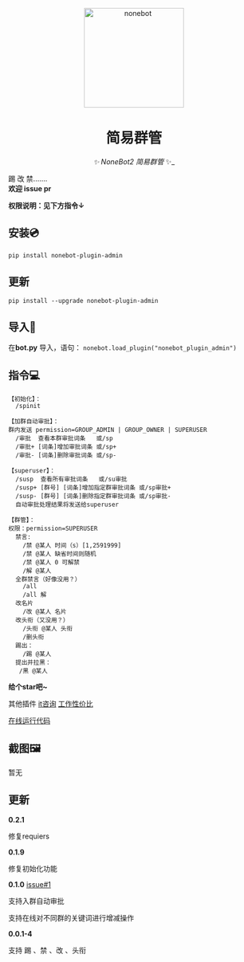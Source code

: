 <p align="center">
  <a href="https://v2.nonebot.dev/"><img src="https://raw.githubusercontent.com/nonebot/nonebot2/master/docs/.vuepress/public/logo.png" width="200" height="200" alt="nonebot"></a>
</p>

<div align="center">

# 简易群管

_✨ NoneBot2 简易群管_ ✨_

</div>

踢 改 禁.......  
**欢迎 issue pr**

**权限说明：见下方指令↓**

## 安装💿
`pip install nonebot-plugin-admin`



## 更新

`pip install --upgrade nonebot-plugin-admin `




## 导入📲
在**bot.py** 导入，语句：
`nonebot.load_plugin("nonebot_plugin_admin")`



## 指令💻
```
【初始化】：
  /spinit

【加群自动审批】：
群内发送 permission=GROUP_ADMIN | GROUP_OWNER | SUPERUSER
  /审批  查看本群审批词条   或/sp
  /审批+ [词条]增加审批词条 或/sp+
  /审批- [词条]删除审批词条 或/sp-

【superuser】：
  /susp  查看所有审批词条   或/su审批
  /susp+ [群号] [词条]增加指定群审批词条 或/sp审批+
  /susp- [群号] [词条]删除指定群审批词条 或/sp审批-
  自动审批处理结果将发送给superuser

【群管】：
权限：permission=SUPERUSER
  禁言:
    /禁 @某人 时间（s）[1,2591999]
    /禁 @某人 缺省时间则随机
    /禁 @某人 0 可解禁
    /解 @某人
  全群禁言（好像没用？）
    /all 
    /all 解
  改名片
    /改 @某人 名片
  改头衔（又没用？）
    /头衔 @某人 头衔
    /删头衔
  踢出：
    /踢 @某人
  提出并拉黑：
   /黑 @某人
```


**给个star吧~**

其他插件
[it咨询](https://github.com/yzyyz1387/nonebot_plugin_itnews "it资讯")
[工作性价比](https://github.com/yzyyz1387/nonebot_plugin_workscore)

[在线运行代码](https://github.com/yzyyz1387/nonebot_plugin_code)

## 截图🖼

暂无



##  更新

**0.2.1**

修复requiers



**0.1.9**

修复初始化功能



**0.1.0** [issue#1](https://github.com/yzyyz1387/nonebot_plugin_admin/issues/1)

支持入群自动审批

支持在线对不同群的关键词进行增减操作



**0.0.1-4**

支持 踢 、禁 、改 、头衔

